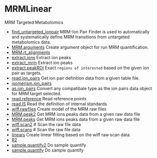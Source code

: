 ﻿# MRMLinear

MRM Targeted Metabolomics

+ [find_untargeted_ionpair](MRMLinear/find_untargeted_ionpair.1) MRM-Ion Pair Finder is used to automatically and systematically define MRM transitions from untargeted metabolomics data. 
+ [MRM.arguments](MRMLinear/MRM.arguments.1) Create argument object for run MRM quantification.
+ [MRM.rt_alignments](MRMLinear/MRM.rt_alignments.1) 
+ [extract.ions](MRMLinear/extract.ions.1) Extract ion peaks
+ [extract_mrm](MRMLinear/extract_mrm.1) Extract ion peaks
+ [extract.peakROI](MRMLinear/extract.peakROI.1) Exact ``regions of interested`` based on the given ion pair as targets.
+ [read.ion_pairs](MRMLinear/read.ion_pairs.1) Get ion pair definition data from a given table file.
+ [isomerism.ion_pairs](MRMLinear/isomerism.ion_pairs.1) 
+ [as.ion_pairs](MRMLinear/as.ion_pairs.1) Convert any compatibale type as the ion pairs data object for MRM target selected.
+ [read.reference](MRMLinear/read.reference.1) Read reference points
+ [read.IS](MRMLinear/read.IS.1) Read the definition of internal standards
+ [wiff.rawfiles](MRMLinear/wiff.rawfiles.1) Create model of the MRM raw files
+ [MRM.peak2](MRMLinear/MRM.peak2.1) Get MRM ions peaks data from a given raw data file
+ [MRM.peaks](MRMLinear/MRM.peaks.1) Get MRM ions peaks data from a given raw data file
+ [wiff.scan2](MRMLinear/wiff.scan2.1) # Scan the raw file data
+ [wiff.scans](MRMLinear/wiff.scans.1) # Scan the raw file data
+ [linears](MRMLinear/linears.1) Create linear fitting based on the wiff raw scan data.
+ [R2](MRMLinear/R2.1) 
+ [sample.quantify2](MRMLinear/sample.quantify2.1) Do sample quantify
+ [sample.quantify](MRMLinear/sample.quantify.1) Do sample quantify
